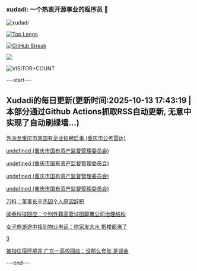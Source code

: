 ### xudadi: 一个热衷开源事业的程序员 👋

![xudadi](https://github-readme-stats-git-masterorgs-github-readme-stats-team.vercel.app/api?username=xudadi)

[![Top Langs](https://github-readme-stats.vercel.app/api/top-langs/?username=xudadi)](https://github.com/anuraghazra/github-readme-stats)

[![GitHub Streak](https://streak-stats.demolab.com?user=xudadi&locale=zh_Hans)](https://git.io/streak-stats)

![](https://raw.githubusercontent.com/xudadi/xudadi/main/assets/github-contribution-grid-snake.svg)

![VISITOR+COUNT](https://komarev.com/ghpvc/?username=xudadi&label=VISITOR+COUNT)


---start---

## Xudadi的每日更新(更新时间:2025-10-13 17:43:19 | 本部分通过Github Actions抓取RSS自动更新, 无意中实现了自动刷绿墙...)

[外派至重庆市某国有企业招聘启事 (重庆市公考雷达)](https://www.gongkaoleida.com/article/2646921)

[undefined (重庆市国有资产监督管理委员会)](https://dadilab.github.io/feeds/all.xml)

[undefined (重庆市国有资产监督管理委员会)](https://dadilab.github.io/feeds/all.xml)

[undefined (重庆市国有资产监督管理委员会)](https://dadilab.github.io/feeds/all.xml)

[undefined (重庆市国有资产监督管理委员会)](https://dadilab.github.io/feeds/all.xml)

[万科：董事长辛杰因个人原因辞职](https://m.163.com/news/article/KBO490CL0001899O.html)

[闻泰科技回应：个别外籍高管试图颠覆公司治理结构](https://m.163.com/news/article/KBN0KCT20514R9P4.html)

[女子旅游途中接到物业电话：你家发大水 把楼都淹了](https://m.163.com/news/article/KBMDJO700530JPVV.html)

[3](https://m.163.com/touch/news/sub/domestic)

[被指住宿环境差 广东一高校回应：没那么夸张 是误会](https://m.163.com/news/article/KBMM66AI053469LG.html)

---end---
